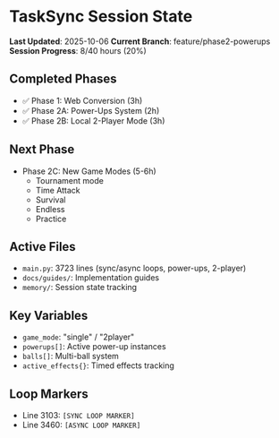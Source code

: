# TaskSync Session State

**Last Updated**: 2025-10-06
**Current Branch**: feature/phase2-powerups
**Session Progress**: 8/40 hours (20%)

## Completed Phases
- ✅ Phase 1: Web Conversion (3h)
- ✅ Phase 2A: Power-Ups System (2h) 
- ✅ Phase 2B: Local 2-Player Mode (3h)

## Next Phase
- Phase 2C: New Game Modes (5-6h)
  - Tournament mode
  - Time Attack
  - Survival
  - Endless
  - Practice

## Active Files
- `main.py`: 3723 lines (sync/async loops, power-ups, 2-player)
- `docs/guides/`: Implementation guides
- `memory/`: Session state tracking

## Key Variables
- `game_mode`: "single" / "2player"
- `powerups[]`: Active power-up instances
- `balls[]`: Multi-ball system
- `active_effects{}`: Timed effects tracking

## Loop Markers
- Line 3103: `[SYNC LOOP MARKER]`
- Line 3460: `[ASYNC LOOP MARKER]`
